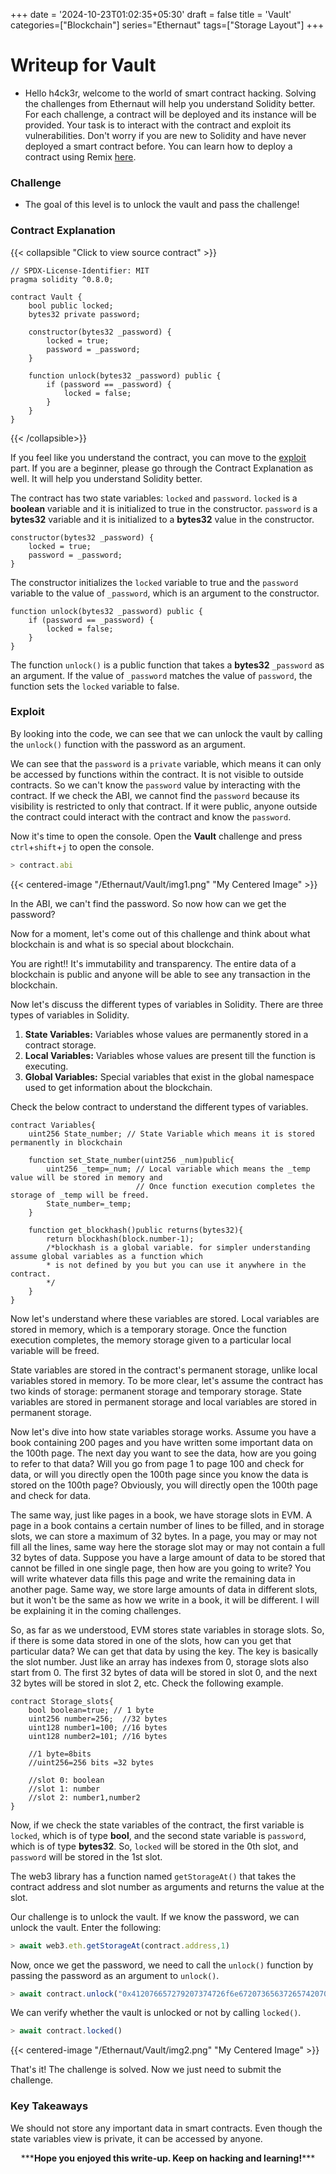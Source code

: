 +++
date = '2024-10-23T01:02:35+05:30'
draft = false
title = 'Vault'
categories=["Blockchain"]
series="Ethernaut"
tags=["Storage Layout"]
+++

# Writeup for Vault

- Hello h4ck3r, welcome to the world of smart contract hacking. Solving the challenges from Ethernaut will help you understand Solidity better. For each challenge, a contract will be deployed and its instance will be provided. Your task is to interact with the contract and exploit its vulnerabilities. Don't worry if you are new to Solidity and have never deployed a smart contract before. You can learn how to deploy a contract using Remix [here](https://youtu.be/3xNFZI8Ste4?si=i3cWN87OpX85zp6k).

### Challenge

- The goal of this level is to unlock the vault and pass the challenge!

### Contract Explanation

{{< collapsible "Click to view source contract" >}}

```solidity
// SPDX-License-Identifier: MIT
pragma solidity ^0.8.0;

contract Vault {
    bool public locked;
    bytes32 private password;

    constructor(bytes32 _password) {
        locked = true;
        password = _password;
    }

    function unlock(bytes32 _password) public {
        if (password == _password) {
            locked = false;
        }
    }
}
```

{{< /collapsible>}}

If you feel like you understand the contract, you can move to the [exploit](#exploit) part. If you are a beginner, please go through the Contract Explanation as well. It will help you understand Solidity better.

The contract has two state variables: `locked` and `password`. `locked` is a **boolean** variable and it is initialized to true in the constructor. `password` is a **bytes32** variable and it is initialized to a **bytes32** value in the constructor.

```solidity
constructor(bytes32 _password) {
    locked = true;
    password = _password;
}
```

The constructor initializes the `locked` variable to true and the `password` variable to the value of `_password`, which is an argument to the constructor.

```solidity
function unlock(bytes32 _password) public {
    if (password == _password) {
        locked = false;
    }
}
```

The function `unlock()` is a public function that takes a **bytes32** `_password` as an argument. If the value of `_password` matches the value of `password`, the function sets the `locked` variable to false.

### Exploit

By looking into the code, we can see that we can unlock the vault by calling the `unlock()` function with the password as an argument.

We can see that the `password` is a `private` variable, which means it can only be accessed by functions within the contract. It is not visible to outside contracts. So we can't know the `password` value by interacting with the contract. If we check the ABI, we cannot find the `password` because its visibility is restricted to only that contract. If it were public, anyone outside the contract could interact with the contract and know the `password`.

Now it's time to open the console. Open the **Vault** challenge and press `ctrl`+`shift`+`j` to open the console.

```javascript
> contract.abi
```

{{< centered-image "/Ethernaut/Vault/img1.png" "My Centered Image" >}}

In the ABI, we can't find the password. So now how can we get the password?

Now for a moment, let's come out of this challenge and think about what blockchain is and what is so special about blockchain.

You are right!! It's immutability and transparency. The entire data of a blockchain is public and anyone will be able to see any transaction in the blockchain.

Now let's discuss the different types of variables in Solidity. There are three types of variables in Solidity.

1. **State Variables:** Variables whose values are permanently stored in a contract storage.
2. **Local Variables:** Variables whose values are present till the function is executing.
3. **Global Variables:** Special variables that exist in the global namespace used to get information about the blockchain.

Check the below contract to understand the different types of variables.

```solidity
contract Variables{
    uint256 State_number; // State Variable which means it is stored permanently in blockchain

    function set_State_number(uint256 _num)public{
        uint256 _temp=_num; // Local variable which means the _temp value will be stored in memory and
                            // Once function execution completes the storage of _temp will be freed.
        State_number=_temp;
    }

    function get_blockhash()public returns(bytes32){
        return blockhash(block.number-1);
        /*blockhash is a global variable. for simpler understanding assume global variables as a function which
        * is not defined by you but you can use it anywhere in the contract.
        */
    }
}
```

Now let's understand where these variables are stored. Local variables are stored in memory, which is a temporary storage. Once the function execution completes, the memory storage given to a particular local variable will be freed.

State variables are stored in the contract's permanent storage, unlike local variables stored in memory. To be more clear, let's assume the contract has two kinds of storage: permanent storage and temporary storage. State variables are stored in permanent storage and local variables are stored in permanent storage.

Now let's dive into how state variables storage works. Assume you have a book containing 200 pages and you have written some important data on the 100th page. The next day you want to see the data, how are you going to refer to that data? Will you go from page 1 to page 100 and check for data, or will you directly open the 100th page since you know the data is stored on the 100th page? Obviously, you will directly open the 100th page and check for data.

The same way, just like pages in a book, we have storage slots in EVM. A page in a book contains a certain number of lines to be filled, and in storage slots, we can store a maximum of 32 bytes. In a page, you may or may not fill all the lines, same way here the storage slot may or may not contain a full 32 bytes of data. Suppose you have a large amount of data to be stored that cannot be filled in one single page, then how are you going to write? You will write whatever data fills this page and write the remaining data in another page. Same way, we store large amounts of data in different slots, but it won't be the same as how we write in a book, it will be different. I will be explaining it in the coming challenges.

So, as far as we understood, EVM stores state variables in storage slots. So, if there is some data stored in one of the slots, how can you get that particular data? We can get that data by using the key. The key is basically the slot number. Just like an array has indexes from 0, storage slots also start from 0. The first 32 bytes of data will be stored in slot 0, and the next 32 bytes will be stored in slot 2, etc. Check the following example.

```solidity
contract Storage_slots{
    bool boolean=true; // 1 byte
    uint256 number=256;  //32 bytes
    uint128 number1=100; //16 bytes
    uint128 number2=101; //16 bytes

    //1 byte=8bits
    //uint256=256 bits =32 bytes

    //slot 0: boolean
    //slot 1: number
    //slot 2: number1,number2
}
```

Now, if we check the state variables of the contract, the first variable is `locked`, which is of type **bool**, and the second state variable is `password`, which is of type **bytes32**. So, `locked` will be stored in the 0th slot, and `password` will be stored in the 1st slot.

The web3 library has a function named `getStorageAt()` that takes the contract address and slot number as arguments and returns the value at the slot.

Our challenge is to unlock the vault. If we know the password, we can unlock the vault. Enter the following:

```javascript
> await web3.eth.getStorageAt(contract.address,1)
```

Now, once we get the password, we need to call the `unlock()` function by passing the password as an argument to `unlock()`.

```javascript
> await contract.unlock("0x412076657279207374726f6e67207365637265742070617373776f7264203a29")
```

We can verify whether the vault is unlocked or not by calling `locked()`.

```javascript
> await contract.locked()
```

{{< centered-image "/Ethernaut/Vault/img2.png" "My Centered Image" >}}

That's it! The challenge is solved. Now we just need to submit the challenge.

### Key Takeaways

We should not store any important data in smart contracts. Even though the state variables view is private, it can be accessed by anyone.

<p style="text-align:center;">***<strong>Hope you enjoyed this write-up. Keep on hacking and learning!</strong>***</p>
